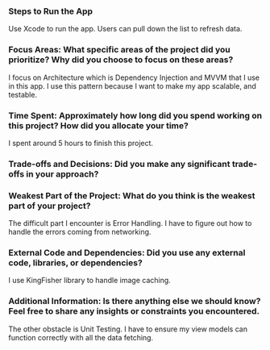 ### Steps to Run the App
Use Xcode to run the app.
Users can pull down the list to refresh data.

### Focus Areas: What specific areas of the project did you prioritize? Why did you choose to focus on these areas?
I focus on Architecture which is Dependency Injection and MVVM that I use in this app.
I use this pattern because I want to make my app scalable, and testable.

### Time Spent: Approximately how long did you spend working on this project? How did you allocate your time?
I spent around 5 hours to finish this project.

### Trade-offs and Decisions: Did you make any significant trade-offs in your approach?

### Weakest Part of the Project: What do you think is the weakest part of your project?
The difficult part I encounter is Error Handling. I have to figure out how to handle the errors coming from networking.

### External Code and Dependencies: Did you use any external code, libraries, or dependencies?
I use KingFisher library to handle image caching.

### Additional Information: Is there anything else we should know? Feel free to share any insights or constraints you encountered.
The other obstacle is Unit Testing. I have to ensure my view models can function correctly with all the data fetching.
